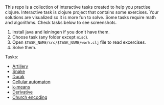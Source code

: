 This repo is a collection of interactive tasks created to help you practise clojure. Interactive task is clojure project that contains some exercises. Your solutions are visualized so it is more fun to solve. Some tasks require math and algorithms. Check tasks below to see screenshots.

1. Install java and leiningen if you don't have them.
2. Choose task (any folder except `misc`).
3. Open `$TASK_NAME/src/$TASK_NAME/work.clj` file to read excercises.
4. Solve them. 

Tasks:

* [Artillery](https://github.com/nbeloglazov/clojure-interactive-tasks/tree/master/1_artillery)
* [Snake](https://github.com/nbeloglazov/clojure-interactive-tasks/tree/master/2_snake)
* [Durak](https://github.com/nbeloglazov/clojure-interactive-tasks/tree/master/3_durak)
* [Cellular automaton](https://github.com/nbeloglazov/clojure-interactive-tasks/tree/master/4_cellular_automaton)
* [k-means](https://github.com/nbeloglazov/clojure-interactive-tasks/tree/master/5_k_means)
* [Derivative](https://github.com/nbeloglazov/clojure-interactive-tasks/tree/master/6_derivative)
* [Church encoding](https://github.com/nbeloglazov/clojure-interactive-tasks/tree/master/7_church_encoding)
